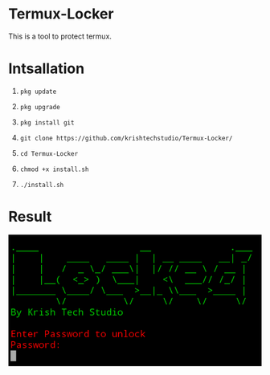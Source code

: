 # Termux-Locker
This is a tool to protect termux.

# Intsallation
1) `pkg update`

2) `pkg upgrade`

3) `pkg install git`

4) `git clone https://github.com/krishtechstudio/Termux-Locker/`

5) `cd Termux-Locker`

6) `chmod +x install.sh`

7) `./install.sh`

# Result
![Result](https://github.com/krishtechstudio/Termux-Locker/blob/main/Screenshot_20210301-233049.png)
